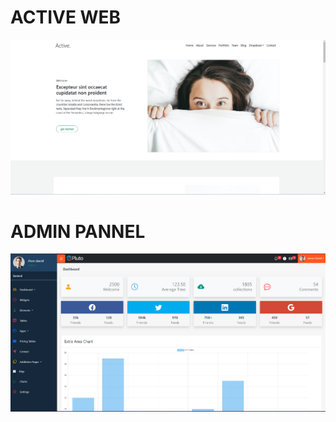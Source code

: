 <h1>ACTIVE WEB</h1>

<a href="https://sp-bt-active-web.netlify.app/"> <img src="https://github.com/SwapnilPatil222/sp-mq-bt-final-project/blob/afea2ec0856cc614bc2ec541ddb2d90a2a09d66d/ACTIVE.png"></a> 

<h1>ADMIN PANNEL</h1>

<a href="https://sp-adminpannel.netlify.app/"> <img src="https://github.com/SwapnilPatil222/sp-mq-bt-final-project/blob/bc2be06a8ae23647c7a796aea846298939485994/Admin-panel.png"></a> 
